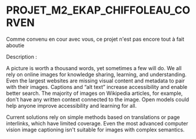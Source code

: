 # PROJET_M2_EKAP_CHIFFOLEAU_CORVEN
 
Comme convenu en cour avec vous, ce projet n'est pas encore tout à fait aboutie


 Description : 

A picture is worth a thousand words, yet sometimes a few will do. We all rely on online images for knowledge sharing, learning, and understanding. Even the largest websites are missing visual content and metadata to pair with their images. Captions and “alt text” increase accessibility and enable better search. The majority of images on Wikipedia articles, for example, don't have any written context connected to the image. Open models could help anyone improve accessibility and learning for all.

Current solutions rely on simple methods based on translations or page interlinks, which have limited coverage. Even the most advanced computer vision image captioning isn't suitable for images with complex semantics.


 
